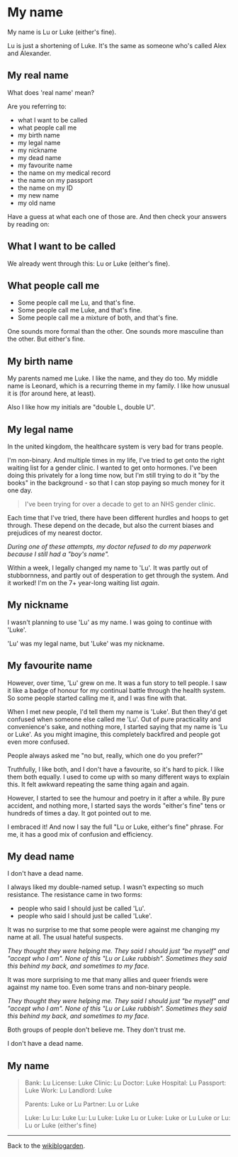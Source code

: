 # My name

My name is Lu or Luke (either's fine).

Lu is just a shortening of Luke. It's the same as someone who's called Alex and Alexander.

## My real name

What does 'real name' mean?

Are you referring to:
- what I want to be called
- what people call me
- my birth name
- my legal name
- my nickname
- my dead name
- my favourite name
- the name on my medical record
- the name on my passport
- the name on my ID
- my new name
- my old name 

Have a guess at what each one of those are. And then check your answers by reading on:

## What I want to be called

We already went through this: Lu or Luke (either's fine).

## What people call me

- Some people call me Lu, and that's fine.
- Some people call me Luke, and that's fine.
- Some people call me a mixture of both, and that's fine.

One sounds more formal than the other. One sounds more masculine than the other. But either's fine.

## My birth name

My parents named me Luke. I like the name, and they do too. My middle name is Leonard, which is a recurring theme in my family. I like how unusual it is (for around here, at least).

Also I like how my initials are "double L, double U".

## My legal name

In the united kingdom, the healthcare system is very bad for trans people.

I'm non-binary. And multiple times in my life, I've tried to get onto the right waiting list for a gender clinic. I wanted to get onto hormones. I've been doing this privately for a long time now, but I'm still trying to do it "by the books" in the background - so that I can stop paying so much money for it one day.

> I've been trying for over a decade to get to an NHS gender clinic.

Each time that I've tried, there have been different hurdles and hoops to get through. These depend on the decade, but also the current biases and prejudices of my nearest doctor.

*During one of these attempts, my doctor refused to do my paperwork because I still had a "boy's name".*

Within a week, I legally changed my name to 'Lu'. It was partly out of stubbornness, and partly out of desperation to get through the system. And it worked! I'm on the 7+ year-long waiting list *again*.

## My nickname

I wasn't planning to use 'Lu' as my name. I was going to continue with 'Luke'.

'Lu' was my legal name, but 'Luke' was my nickname.

## My favourite name 

However, over time, 'Lu' grew on me. It was a fun story to tell people. I saw it like a badge of honour for my continual battle through the health system. So some people started calling me it, and I was fine with that.

When I met new people, I'd tell them my name is 'Luke'. But then they'd get confused when someone else called me 'Lu'. Out of pure practicality and convenience's sake, and nothing more, I started saying that my name is 'Lu or Luke'. As you might imagine, this completely backfired and people got even more confused.

People always asked me "no but, really, which one do you prefer?"

Truthfully, I like both, and I don't have a favourite, so it's hard to pick. I like them both equally. I used to come up with so many different ways to explain this. It felt awkward repeating the same thing again and again.

However, I started to see the humour and poetry in it after a while. By pure accident, and nothing more, I started says the words "either's fine" tens or hundreds of times a day. It got pointed out to me.

I embraced it! And now I say the full "Lu or Luke, either's fine" phrase. For me, it has a good mix of confusion and efficiency.

## My dead name

I don't have a dead name.

I always liked my double-named setup. I wasn't expecting so much resistance. The resistance came in two forms:

- people who said I should just be called 'Lu'.
- people who said I should just be called 'Luke'.

It was no surprise to me that some people were against me changing my name at all. The usual hateful suspects.

*They thought they were helping me. They said I should just "be myself" and "accept who I am". None of this "Lu or Luke rubbish". Sometimes they said this behind my back, and sometimes to my face.*

It was more surprising to me that many allies and queer friends were against my name too. Even some trans and non-binary people.

*They thought they were helping me. They said I should just "be myself" and "accept who I am". None of this "Lu or Luke rubbish". Sometimes they said this behind my back, and sometimes to my face.*

Both groups of people don't believe me. They don't trust me.

I don't have a dead name.

## My name

> Bank: Lu
> License: Luke
> Clinic: Lu
> Doctor: Luke
> Hospital: Lu
> Passport: Luke
> Work: Lu
> Landlord: Luke
>
> Parents: Luke or Lu
> Partner: Lu or Luke
>
> Luke: Lu
> Lu: Luke
> Lu: Lu
> Luke: Luke
> Lu or Luke: Luke or Lu
> Luke or Lu: Lu or Luke
> (either's fine)

<hr>

Back to the [wikiblogarden](/wikiblogarden).
